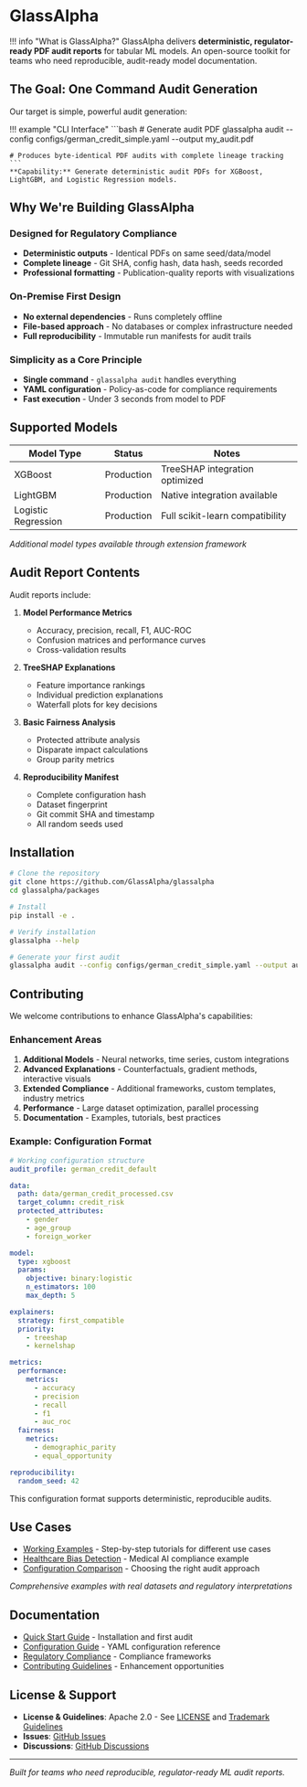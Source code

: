 # GlassAlpha

!!! info "What is GlassAlpha?"
    GlassAlpha delivers **deterministic, regulator-ready PDF audit reports** for tabular ML models. An open-source toolkit for teams who need reproducible, audit-ready model documentation.

## The Goal: One Command Audit Generation

Our target is simple, powerful audit generation:

!!! example "CLI Interface"
    ```bash
    # Generate audit PDF
    glassalpha audit --config configs/german_credit_simple.yaml --output my_audit.pdf

    # Produces byte-identical PDF audits with complete lineage tracking
    ```
    **Capability:** Generate deterministic audit PDFs for XGBoost, LightGBM, and Logistic Regression models.

## Why We're Building GlassAlpha

### Designed for Regulatory Compliance
- **Deterministic outputs** - Identical PDFs on same seed/data/model
- **Complete lineage** - Git SHA, config hash, data hash, seeds recorded
- **Professional formatting** - Publication-quality reports with visualizations

### On-Premise First Design
- **No external dependencies** - Runs completely offline
- **File-based approach** - No databases or complex infrastructure needed
- **Full reproducibility** - Immutable run manifests for audit trails

### Simplicity as a Core Principle
- **Single command** - `glassalpha audit` handles everything
- **YAML configuration** - Policy-as-code for compliance requirements
- **Fast execution** - Under 3 seconds from model to PDF

## Supported Models

| Model Type | Status | Notes |
|-----------|--------|-------|
| XGBoost | Production | TreeSHAP integration optimized |
| LightGBM | Production | Native integration available |
| Logistic Regression | Production | Full scikit-learn compatibility |

*Additional model types available through extension framework*

## Audit Report Contents

Audit reports include:

1. **Model Performance Metrics**
   - Accuracy, precision, recall, F1, AUC-ROC
   - Confusion matrices and performance curves
   - Cross-validation results

2. **TreeSHAP Explanations**
   - Feature importance rankings
   - Individual prediction explanations
   - Waterfall plots for key decisions

3. **Basic Fairness Analysis**
   - Protected attribute analysis
   - Disparate impact calculations
   - Group parity metrics

4. **Reproducibility Manifest**
   - Complete configuration hash
   - Dataset fingerprint
   - Git commit SHA and timestamp
   - All random seeds used

## Installation

```bash
# Clone the repository
git clone https://github.com/GlassAlpha/glassalpha
cd glassalpha/packages

# Install
pip install -e .

# Verify installation
glassalpha --help

# Generate your first audit
glassalpha audit --config configs/german_credit_simple.yaml --output audit.pdf
```

## Contributing

We welcome contributions to enhance GlassAlpha's capabilities:

### Enhancement Areas
1. **Additional Models** - Neural networks, time series, custom integrations
2. **Advanced Explanations** - Counterfactuals, gradient methods, interactive visuals
3. **Extended Compliance** - Additional frameworks, custom templates, industry metrics
4. **Performance** - Large dataset optimization, parallel processing
5. **Documentation** - Examples, tutorials, best practices

### Example: Configuration Format

```yaml
# Working configuration structure
audit_profile: german_credit_default

data:
  path: data/german_credit_processed.csv
  target_column: credit_risk
  protected_attributes:
    - gender
    - age_group
    - foreign_worker

model:
  type: xgboost
  params:
    objective: binary:logistic
    n_estimators: 100
    max_depth: 5

explainers:
  strategy: first_compatible
  priority:
    - treeshap
    - kernelshap

metrics:
  performance:
    metrics:
      - accuracy
      - precision
      - recall
      - f1
      - auc_roc
  fairness:
    metrics:
      - demographic_parity
      - equal_opportunity

reproducibility:
  random_seed: 42
```

This configuration format supports deterministic, reproducible audits.

## Use Cases

- [Working Examples](examples/quick-start-audit.md) - Step-by-step tutorials for different use cases
- [Healthcare Bias Detection](examples/healthcare-bias-detection.md) - Medical AI compliance example
- [Configuration Comparison](examples/configuration-comparison.md) - Choosing the right audit approach

*Comprehensive examples with real datasets and regulatory interpretations*

## Documentation

- [Quick Start Guide](getting-started/quickstart.md) - Installation and first audit
- [Configuration Guide](getting-started/configuration.md) - YAML configuration reference
- [Regulatory Compliance](compliance/overview.md) - Compliance frameworks
- [Contributing Guidelines](contributing.md) - Enhancement opportunities

## License & Support

- **License & Guidelines**: Apache 2.0 - See [LICENSE](https://github.com/GlassAlpha/glassalpha/blob/main/LICENSE) and [Trademark Guidelines](https://github.com/GlassAlpha/glassalpha/blob/main/TRADEMARK.md)
- **Issues**: [GitHub Issues](https://github.com/GlassAlpha/glassalpha/issues)
- **Discussions**: [GitHub Discussions](https://github.com/GlassAlpha/glassalpha/discussions)

---

*Built for teams who need reproducible, regulator-ready ML audit reports.*
